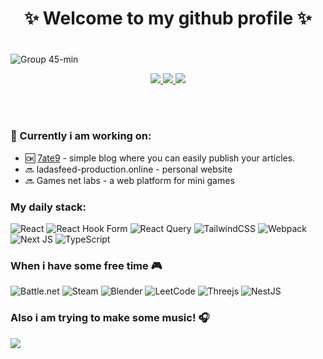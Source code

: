 <div align=center><h1>✨ Welcome to my github profile ✨<h1/></div>

![Group 45-min](https://github.com/ladasfeed/ladasfeed/assets/57018343/26c5041b-0a86-4538-a885-5cca85792bed)
<br/>
<div align=center>
   <a target="_blank" href="https://t.me/vvoya_ger">
   <img src="https://img.shields.io/badge/Telegram-2CA5E0?style=for-the-badge&logo=telegram&logoColor=white"/>
</a>
<a target="_blank" href="https://www.linkedin.com/in/daniil-sobolev-b22058222?utm_source=share&utm_campaign=share_via&utm_content=profile&utm_medium=android_app">
   <img src="https://img.shields.io/badge/LinkedIn-0077B5?style=for-the-badge&logo=linkedin&logoColor=white"/>
</a>
<a target="_blank" href="mailto:donkaban597@gmail.com">
   <img src="https://img.shields.io/badge/Gmail-D14836?style=for-the-badge&logo=gmail&logoColor=white"/>
</a>
</div>



<br/><br/>

### 📌 Currently i am working on:
- 🆗 [7ate9](https://7ate9-blog.site/) - simple blog where you can easily publish your articles.
- 🔜 ladasfeed-production.online - personal website
- 🔜 Games net labs - a web platform for mini games 

### My daily stack:
![React](https://img.shields.io/badge/react-%2320232a.svg?style=for-the-badge&logo=react&logoColor=%2361DAFB)
![React Hook Form](https://img.shields.io/badge/React%20Hook%20Form-%23EC5990.svg?style=for-the-badge&logo=reacthookform&logoColor=white)
![React Query](https://img.shields.io/badge/-React%20Query-FF4154?style=for-the-badge&logo=react%20query&logoColor=white)
![TailwindCSS](https://img.shields.io/badge/tailwindcss-%2338B2AC.svg?style=for-the-badge&logo=tailwind-css&logoColor=white)
![Webpack](https://img.shields.io/badge/webpack-%238DD6F9.svg?style=for-the-badge&logo=webpack&logoColor=black)
![Next JS](https://img.shields.io/badge/Next-black?style=for-the-badge&logo=next.js&logoColor=white)
![TypeScript](https://img.shields.io/badge/typescript-%23007ACC.svg?style=for-the-badge&logo=typescript&logoColor=white)

### When i have some free time 🎮
![Battle.net](https://img.shields.io/badge/battle.net-%2300AEFF.svg?style=for-the-badge&logo=battle.net&logoColor=white)
![Steam](https://img.shields.io/badge/steam-%23000000.svg?style=for-the-badge&logo=steam&logoColor=white)
![Blender](https://img.shields.io/badge/blender-%23F5792A.svg?style=for-the-badge&logo=blender&logoColor=white)
![LeetCode](https://img.shields.io/badge/LeetCode-000000?style=for-the-badge&logo=LeetCode&logoColor=#d16c06)
![Threejs](https://img.shields.io/badge/threejs-black?style=for-the-badge&logo=three.js&logoColor=white)
![NestJS](https://img.shields.io/badge/nestjs-%23E0234E.svg?style=for-the-badge&logo=nestjs&logoColor=white)

### Also i am trying to make some music! 🎧
<a href="https://open.spotify.com/artist/68caSSjss6Jt8ND2PdB03w?si=pbrukID5TS-_pkeZqJ61ZQ">
<img src="https://img.shields.io/badge/Spotify-1ED760?style=for-the-badge&logo=spotify&logoColor=white"/>
</a>

<!--
**ladasfeed/ladasfeed** is a ✨ _special_ ✨ repository because its `README.md` (this file) appears on your GitHub profile.

Here are some ideas to get you started:

- 🔭 I’m currently working on ...
- 🌱 I’m currently learning ...
- 👯 I’m looking to collaborate on ...
- 🤔 I’m looking for help with ...
- 💬 Ask me about ...
- 📫 How to reach me: ...
- 😄 Pronouns: ...
- ⚡ Fun fact: ...
-->
